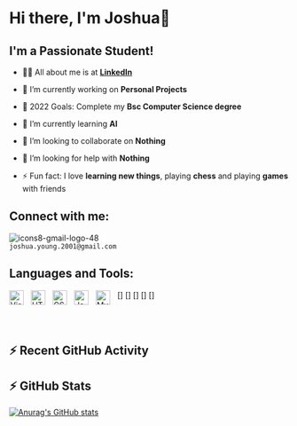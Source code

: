 
# Hi there, I'm Joshua👋 
## I'm a Passionate Student!

- 🙋‍♂️ All about me is at **[LinkedIn](https://www.linkedin.com/in/joshua-young-897522239)**

- 🔭 I’m currently working on **Personal Projects**

- 🥅 2022 Goals: Complete my **Bsc Computer Science degree**

- 🌱 I’m currently learning **AI**

- 👯 I’m looking to collaborate on **Nothing**

- 🤔 I’m looking for help with **Nothing**

- ⚡ Fun fact: I love **learning new things**, playing **chess** and playing **games** with friends

## Connect with me:

![icons8-gmail-logo-48](https://user-images.githubusercontent.com/93669589/197391330-786a6e92-89f3-4981-a58e-a44d29b56d5c.png) 
</br>
`joshua.young.2001@gmail.com`

## Languages and Tools:

[<img align="left" alt="Visual Studio Code" width="26px" src="https://cdn.jsdelivr.net/gh/devicons/devicon/icons/vscode/vscode-original.svg" style="padding-right:10px;" />]
[<img align="left" alt="HTML5" width="26px" src="https://cdn.jsdelivr.net/gh/devicons/devicon/icons/html5/html5-original.svg" style="padding-right:10px;" />]
[<img align="left" alt="CSS3" width="26px" src="https://cdn.jsdelivr.net/gh/devicons/devicon/icons/css3/css3-original.svg" style="padding-right:10px;" />]
[<img align="left" alt="JavaScript" width="26px" src="https://cdn.jsdelivr.net/gh/devicons/devicon/icons/javascript/javascript-original.svg" style="padding-right:10px;" />]
[<img align="left" alt="MySQL" width="26px" src="https://cdn.jsdelivr.net/gh/devicons/devicon/icons/mysql/mysql-original.svg" style="padding-right:10px;" />]

<br />
<br />

## :zap: Recent GitHub Activity</summary>


## :zap: GitHub Stats

[![Anurag's GitHub stats](https://github-readme-stats.vercel.app/api?username=Joshua-Young-u20442018)](https://github.com/anuraghazra/github-readme-stats)


